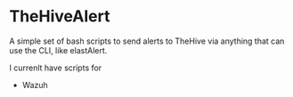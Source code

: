 # TheHiveAlert
A simple set of bash scripts to send alerts to TheHive via anything that can use the CLI, like elastAlert.

I currenlt have scripts for

* Wazuh
